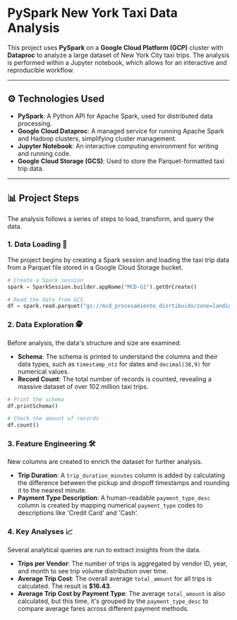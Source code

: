 # PySpark New York Taxi Data Analysis

This project uses **PySpark** on a **Google Cloud Platform (GCP)** cluster with **Dataproc** to analyze a large dataset of New York City taxi trips. The analysis is performed within a Jupyter notebook, which allows for an interactive and reproducible workflow.

-----

## ⚙️ Technologies Used

  * **PySpark**: A Python API for Apache Spark, used for distributed data processing.
  * **Google Cloud Dataproc**: A managed service for running Apache Spark and Hadoop clusters, simplifying cluster management.
  * **Jupyter Notebook**: An interactive computing environment for writing and running code.
  * **Google Cloud Storage (GCS)**: Used to store the Parquet-formatted taxi trip data.

-----

## 📊 Project Steps

The analysis follows a series of steps to load, transform, and query the data.

### 1\. Data Loading 💾

The project begins by creating a Spark session and loading the taxi trip data from a Parquet file stored in a Google Cloud Storage bucket.

```python
# Create a Spark session
spark = SparkSession.builder.appName("MCD-G1").getOrCreate()

# Read the data from GCS
df = spark.read.parquet("gs://mcd_procesamiento_disrtibuido/zone=landing/src=new_yorktaxi")
```

### 2\. Data Exploration 🕵️

Before analysis, the data's structure and size are examined.

  * **Schema**: The schema is printed to understand the columns and their data types, such as `timestamp_ntz` for dates and `decimal(38,9)` for numerical values.
  * **Record Count**: The total number of records is counted, revealing a massive dataset of over 102 million taxi trips.

<!-- end list -->

```python
# Print the schema
df.printSchema()

# Check the amount of records
df.count()
```

### 3\. Feature Engineering 🛠️

New columns are created to enrich the dataset for further analysis.

  * **Trip Duration**: A `trip_duration_minutes` column is added by calculating the difference between the pickup and dropoff timestamps and rounding it to the nearest minute.
  * **Payment Type Description**: A human-readable `payment_type_desc` column is created by mapping numerical `payment_type` codes to descriptions like 'Credit Card' and 'Cash'.

### 4\. Key Analyses 📈

Several analytical queries are run to extract insights from the data.

  * **Trips per Vendor**: The number of trips is aggregated by vendor ID, year, and month to see trip volume distribution over time.
  * **Average Trip Cost**: The overall average `total_amount` for all trips is calculated. The result is **$16.43**.
  * **Average Trip Cost by Payment Type**: The average `total_amount` is also calculated, but this time, it's grouped by the `payment_type_desc` to compare average fares across different payment methods.
